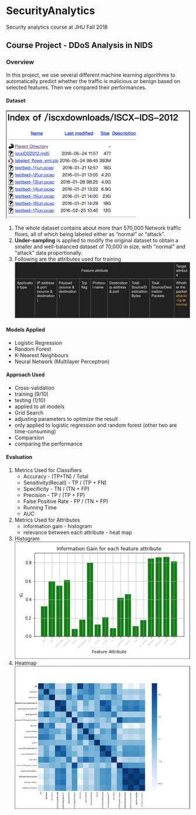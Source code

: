 # SecurityAnalytics
Security analytics course at JHU Fall 2018

## Course Project - DDoS Analysis in NIDS
### Overview
In this project, we use several different machine learning algorithms to automatically predict whether the traffic is malicious or benign based on selected features. 
Then we compared their performances.
#### Dataset
 ![dataset](./img/dataset.png)
 1. The whole dataset contains about more than 570,000 Network traffic flows, all of which being labeled either as “normal” or “attack”. 
 2. **Under-sampling** is applied to modify the original dataset to obtain a smaller and well-balanced dataset of 70,000 in size, with "normal" and "attack" data proportionally.
 3. Following are the attributes used for training
  ![dataset](./img/feature.png)
  
#### Models Applied
* Logistic Regression
* Random Forest
* K-Nearest Neighbours
* Neural Network (Multilayer Perceptron)

#### Approach Used
* Cross-validation 
 * training (9/10)
 * testing (1/10)
 * applied to all models
* Grid Search
 * adjusting parameters to optimize the result
 * only applied to logistic regression and random forest (other two are time-consuming)
* Comparsion
 * comparing the performance

#### Evaluation 
 1. Metrics Used for Classifiers
    * Accuracy -  (TP+TN) / Total
    * Sensitivity(Recall) - TP / (TP + FN) 
    * Specificity - TN / (TN + FP)
    * Precision - TP / (TP + FP)
    * False Positive Rate - FP / (TN + FP)
    * Running Time 
    * AUC
 2. Metrics Used for Attributes
    * information gain - histogram
    * relevance between each attribute - heat map
 3. Histogram
 ![dataset](./img/histogram.png)
 4. Heatmap
 ![dataset](./img/heatmap.png)
 
 
